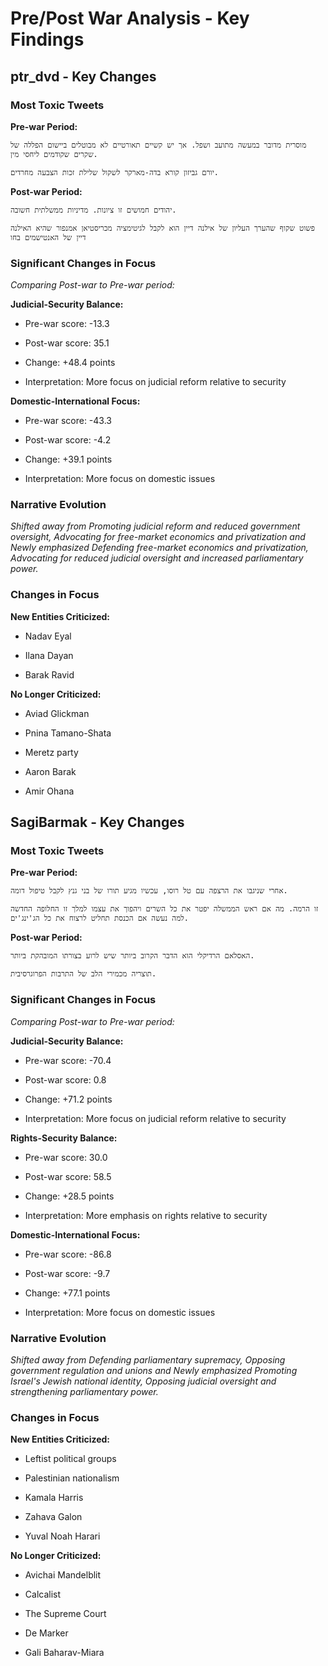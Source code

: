 # Pre/Post War Analysis - Key Findings


## ptr_dvd - Key Changes


### Most Toxic Tweets


**Pre-war Period:**

```
מוסרית מדובר במעשה מתועב ושפל. אך יש קשיים תאורטיים לא מבוטלים ביישום הפללה של שקרים שקודמים ליחסי מין.
```

```
יורם גביזון קורא בדה-מארקר לשקול שלילת זכות הצבעה מחרדים.
```


**Post-war Period:**

```
יהודים חמושים זו ציונות. מדיניות ממשלתית חשובה.
```

```
פשוט שקוף שהערך העליון של אילנה דיין הוא לקבל לגיטימציה מכריסטיאן אמנפור שהיא האילנה דיין של האנטישמים בחו
```


### Significant Changes in Focus

*Comparing Post-war to Pre-war period:*


**Judicial-Security Balance:**

- Pre-war score: -13.3

- Post-war score: 35.1

- Change: +48.4 points

- Interpretation: More focus on judicial reform relative to security


**Domestic-International Focus:**

- Pre-war score: -43.3

- Post-war score: -4.2

- Change: +39.1 points

- Interpretation: More focus on domestic issues



### Narrative Evolution

*Shifted away from Promoting judicial reform and reduced government oversight, Advocating for free-market economics and privatization and Newly emphasized Defending free-market economics and privatization, Advocating for reduced judicial oversight and increased parliamentary power.*



### Changes in Focus


**New Entities Criticized:**

- Nadav Eyal

- Ilana Dayan

- Barak Ravid


**No Longer Criticized:**

- Aviad Glickman

- Pnina Tamano-Shata

- Meretz party

- Aaron Barak

- Amir Ohana


## SagiBarmak - Key Changes


### Most Toxic Tweets


**Pre-war Period:**

```
אחרי שניגבו את הרצפה עם טל רוסו, עכשיו מגיע תורו של בני גנץ לקבל טיפול דומה.
```

```
זו הרמה. מה אם ראש הממשלה יפטר את כל השרים ויהפוך את עצמו למלך זו החלופה החדשה למה נעשה אם הכנסת תחליט לרצוח את כל הג'ינג'ים.
```


**Post-war Period:**

```
האסלאם הרדיקלי הוא הדבר הקרוב ביותר שיש לרוע בצורתו המובהקת ביותר.
```

```
תוצריה מכמירי הלב של התרבות הפרוגרסיבית.
```


### Significant Changes in Focus

*Comparing Post-war to Pre-war period:*


**Judicial-Security Balance:**

- Pre-war score: -70.4

- Post-war score: 0.8

- Change: +71.2 points

- Interpretation: More focus on judicial reform relative to security


**Rights-Security Balance:**

- Pre-war score: 30.0

- Post-war score: 58.5

- Change: +28.5 points

- Interpretation: More emphasis on rights relative to security


**Domestic-International Focus:**

- Pre-war score: -86.8

- Post-war score: -9.7

- Change: +77.1 points

- Interpretation: More focus on domestic issues



### Narrative Evolution

*Shifted away from Defending parliamentary supremacy, Opposing government regulation and unions and Newly emphasized Promoting Israel's Jewish national identity, Opposing judicial oversight and strengthening parliamentary power.*



### Changes in Focus


**New Entities Criticized:**

- Leftist political groups

- Palestinian nationalism

- Kamala Harris

- Zahava Galon

- Yuval Noah Harari


**No Longer Criticized:**

- Avichai Mandelblit

- Calcalist

- The Supreme Court

- De Marker

- Gali Baharav-Miara
